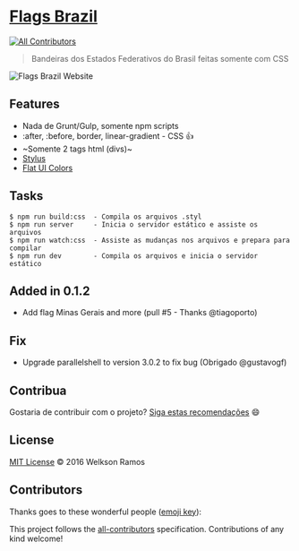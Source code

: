 # [Flags Brazil](http://welksonramos.github.io/flags-brazil/)
[![All Contributors](https://img.shields.io/badge/all_contributors-0-orange.svg?style=flat-square)](#contributors)
> Bandeiras dos Estados Federativos do Brasil feitas somente com CSS

![Flags Brazil Website](flags-brazil-website.jpg)

## Features
* Nada de Grunt/Gulp, somente npm scripts
* :after, :before, border, linear-gradient - CSS :+1:
* ~Somente 2 tags html (divs)~
* [Stylus](http://stylus-lang.com/)
* [Flat UI Colors](https://flatuicolors.com/)

## Tasks
```
$ npm run build:css  - Compila os arquivos .styl
$ npm run server     - Inicia o servidor estático e assiste os arquivos
$ npm run watch:css  - Assiste as mudanças nos arquivos e prepara para compilar
$ npm run dev        - Compila os arquivos e inicia o servidor estático
```
## Added in 0.1.2
* Add flag Minas Gerais and more (pull #5 - Thanks @tiagoporto)

## Fix
* Upgrade parallelshell to version 3.0.2 to fix bug (Obrigado @gustavogf)

## Contribua
Gostaria de contribuir com o projeto? [Siga estas recomendações](CONTRIBUTING.md) :smile:

## License
[MIT License](LICENSE) &copy; 2016 Welkson Ramos

## Contributors

Thanks goes to these wonderful people ([emoji key](https://github.com/all-contributors/all-contributors#emoji-key)):

<!-- ALL-CONTRIBUTORS-LIST:START - Do not remove or modify this section -->
<!-- prettier-ignore -->
<!-- ALL-CONTRIBUTORS-LIST:END -->

This project follows the [all-contributors](https://github.com/all-contributors/all-contributors) specification. Contributions of any kind welcome!